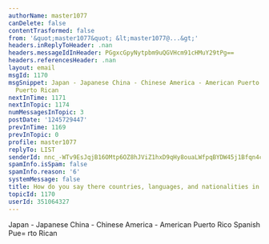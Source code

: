 ```yaml
---
authorName: master1077
canDelete: false
contentTrasformed: false
from: '&quot;master1077&quot; &lt;master1077@...&gt;'
headers.inReplyToHeader: .nan
headers.messageIdInHeader: PGgxcGpyNytpbm9uQGVHcm91cHMuY29tPg==
headers.referencesHeader: .nan
layout: email
msgId: 1170
msgSnippet: Japan - Japanese China - Chinese America - American Puerto Rico Spanish
  Puerto Rican
nextInTime: 1171
nextInTopic: 1174
numMessagesInTopic: 3
postDate: '1245729447'
prevInTime: 1169
prevInTopic: 0
profile: master1077
replyTo: LIST
senderId: nnc_-WTv9EsJqjB16OMtp6OZ8hJViZ1hxD9qHy8ouaLWfpqBYDW45j1Bfqn4cq0WwKr29G4rh6hjiJCzVRO6u8wYi6R0k-E8Yp0
spamInfo.isSpam: false
spamInfo.reason: '6'
systemMessage: false
title: How do you say there countries, languages, and nationalities in Glosa?
topicId: 1170
userId: 351064327
---
```


Japan - Japanese
China - Chinese
America - American
Puerto Rico
Spanish
Pue=
rto Rican



